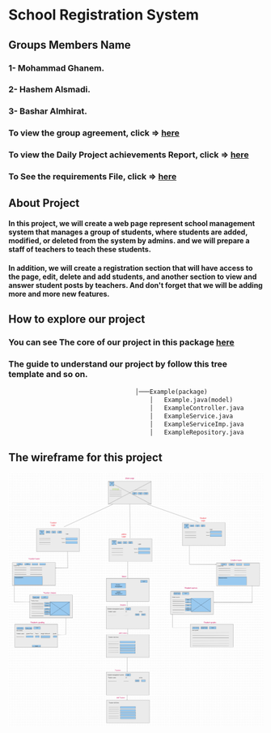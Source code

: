 # School Registration System

## Groups Members Name
### 1- Mohammad Ghanem.
### 2- Hashem Alsmadi.
### 3- Bashar Almhirat.

### To view the group agreement, click => [here](TeamAgreement/TeamAgreement.md)

### To view the Daily Project achievements Report, click => [here](ProjectDailyReport)

### To See the requirements File, click => [here](ProjectDailyReport/BeginWireframes&SoftwareRequirements.md)


## About Project
#### In this project, we will create a web page represent school management system that manages a group of students, where students are added, modified, or deleted from the system by admins. and we will prepare a staff of teachers to teach these students.
#### In addition, we will create a registration section that will have access to the page, edit, delete and add students, and another section to view and answer student posts by teachers. And don't forget that we will be adding more and more new features.


## How to explore our project
### You can see The core of our project in this package [here](src/main/java/com/midproject/schoolregistrationsystem)
### The guide to understand our project by follow this tree template and so on.

                                       │───Example(package)
                                           │   Example.java(model)
                                           │   ExampleController.java
                                           │   ExampleService.java
                                           │   ExampleServiceImp.java
                                           │   ExampleRepository.java
                                    
 
## The wireframe for this project
![wireframe](src/main/resources/templates/Assert/wireframe.png)